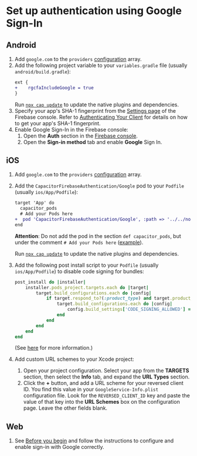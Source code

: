 # Set up authentication using Google Sign-In

## Android

1. Add `google.com` to the `providers` [configuration](https://github.com/capawesome-team/capacitor-firebase/tree/main/packages/authentication#configuration) array.
1. Add the following project variable to your `variables.gradle` file (usually `android/build.gradle`):
   ```diff
   ext {
   +    rgcfaIncludeGoogle = true
   }
   ```
   Run [`npx cap update`](https://capacitorjs.com/docs/cli/update) to update the native plugins and dependencies.
1. Specify your app's SHA-1 fingerprint from the [Settings page](https://console.firebase.google.com/project/_/settings/general/) of the Firebase console.
   Refer to [Authenticating Your Client](https://developers.google.com/android/guides/client-auth) for details on how to get your app's SHA-1 fingerprint.
1. Enable Google Sign-In in the Firebase console:
   1. Open the **Auth** section in the [Firebase console](https://console.firebase.google.com/).
   1. Open the **Sign-in method** tab and enable **Google** Sign In.

## iOS

1. Add `google.com` to the `providers` [configuration](https://github.com/capawesome-team/capacitor-firebase/tree/main/packages/authentication#configuration) array.
1. Add the `CapacitorFirebaseAuthentication/Google` pod to your `Podfile` (usually `ios/App/Podfile`):

   ```diff
   target 'App' do
     capacitor_pods
     # Add your Pods here
   +  pod 'CapacitorFirebaseAuthentication/Google', :path => '../../node_modules/@capacitor-firebase/authentication'
   end
   ```

   **Attention**: Do not add the pod in the section `def capacitor_pods`, but under the comment `# Add your Pods here` ([example](https://github.com/robingenz/capacitor-firebase-plugin-demo/blob/e1684a0af6871442ed0a87dceeeba6fd9ce0185d/ios/App/Podfile#L30)).

   Run [`npx cap update`](https://capacitorjs.com/docs/cli/update) to update the native plugins and dependencies.

1. Add the following post install script to your `Podfile` (usually `ios/App/Podfile`) to disable code signing for bundles:
   ```ruby
   post_install do |installer|
       installer.pods_project.targets.each do |target|
           target.build_configurations.each do |config|
               if target.respond_to?(:product_type) and target.product_type == "com.apple.product-type.bundle"
                   target.build_configurations.each do |config|
                       config.build_settings['CODE_SIGNING_ALLOWED'] = 'NO'
                   end
               end
           end
       end
   end
   ```
   (See [here](https://stackoverflow.com/q/73765469/6731412) for more information.)
1. Add custom URL schemes to your Xcode project:
   1. Open your project configuration.
      Select your app from the **TARGETS** section, then select the **Info** tab, and expand the **URL Types** section.
   1. Click the **+** button, and add a URL scheme for your reversed client ID.
      You find this value in your `GoogleService-Info.plist` configuration file.
      Look for the `REVERSED_CLIENT_ID` key and paste the value of that key into the **URL Schemes** box on the configuration page.
      Leave the other fields blank.

## Web

1. See [Before you begin](https://firebase.google.com/docs/auth/web/google-signin#before_you_begin) and follow the instructions to configure and enable sign-in with Google correctly.
